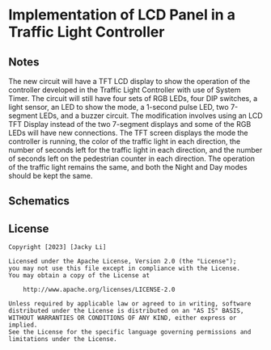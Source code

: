 # Implementation of LCD Panel in a Traffic Light Controller

## Notes

The new circuit will have a TFT LCD display to show the operation of the controller developed in the Traffic Light Controller with use of System Timer. The circuit will still have four sets of RGB LEDs, four DIP switches, a light sensor, an LED to show the mode, a 1-second pulse LED, two 7-segment LEDs, and a buzzer circuit. The modification involves using an LCD TFT Display instead of the two 7-segment displays and some of the RGB LEDs will have new connections. The TFT screen displays the mode the controller is running, the color of the traffic light in each direction, the number of seconds left for the traffic light in each direction, and the number of seconds left on the pedestrian counter in each direction. The operation of the traffic light remains the same, and both the Night and Day modes should be kept the same. 

## Schematics

## License

    Copyright [2023] [Jacky Li]

    Licensed under the Apache License, Version 2.0 (the "License");
    you may not use this file except in compliance with the License.
    You may obtain a copy of the License at

        http://www.apache.org/licenses/LICENSE-2.0

    Unless required by applicable law or agreed to in writing, software
    distributed under the License is distributed on an "AS IS" BASIS,
    WITHOUT WARRANTIES OR CONDITIONS OF ANY KIND, either express or implied.
    See the License for the specific language governing permissions and
    limitations under the License.
